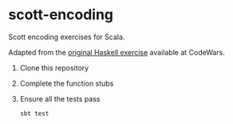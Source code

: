 # scott-encoding

Scott encoding exercises for Scala. 

Adapted from the [original Haskell exercise](https://www.codewars.com/kata/scott-encoding/train/haskell) available at CodeWars.

1. Clone this repository
2. Complete the function stubs
3. Ensure all the tests pass

    ```
    sbt test
    ```
